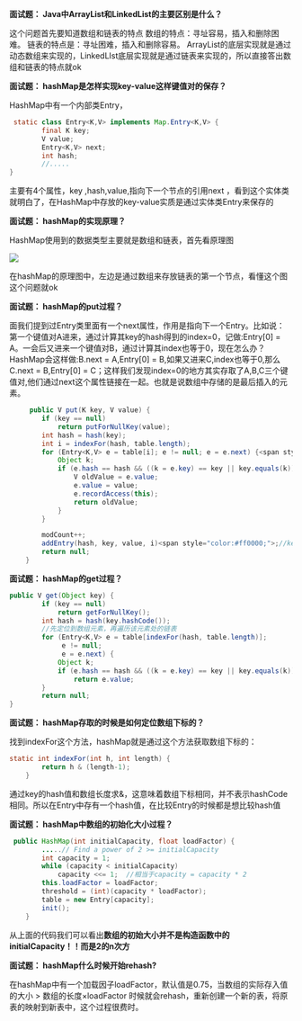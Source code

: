 
**面试题： Java中ArrayList和LinkedList的主要区别是什么？**

这个问题首先要知道数组和链表的特点
数组的特点：寻址容易，插入和删除困难。
链表的特点是：寻址困难，插入和删除容易。
ArrayList的底层实现就是通过动态数组来实现的，LinkedLIst底层实现就是通过链表来实现的，所以直接答出数组和链表的特点就ok

**面试题： hashMap是怎样实现key-value这样键值对的保存？**

HashMap中有一个内部类Entry，

```java
 static class Entry<K,V> implements Map.Entry<K,V> {
        final K key;
        V value;
        Entry<K,V> next;
        int hash;
        //.....
}
```

主要有4个属性，key ,hash,value,指向下一个节点的引用next ，看到这个实体类就明白了，在HashMap中存放的key-value实质是通过实体类Entry来保存的

**面试题： hashMap的实现原理？**

HashMap使用到的数据类型主要就是数组和链表，首先看原理图

![](http://img.blog.csdn.net/20140214101204468?watermark/2/text/aHR0cDovL2Jsb2cuY3Nkbi5uZXQvYXNkZXdxMzgwMzAzMzE4/font/5a6L5L2T/fontsize/400/fill/I0JBQkFCMA==/dissolve/70/gravity/Center)

在hashMap的原理图中，左边是通过数组来存放链表的第一个节点，看懂这个图这个问题就ok

**面试题： hashMap的put过程？**

面我们提到过Entry类里面有一个next属性，作用是指向下一个Entry。比如说： 第一个键值对A进来，通过计算其key的hash得到的index=0，记做:Entry[0] = A。一会后又进来一个键值对B，通过计算其index也等于0，现在怎么办？HashMap会这样做:B.next = A,Entry[0] = B,如果又进来C,index也等于0,那么C.next = B,Entry[0] = C；这样我们发现index=0的地方其实存取了A,B,C三个键值对,他们通过next这个属性链接在一起。也就是说数组中存储的是最后插入的元素。

```java
     public V put(K key, V value) {
        if (key == null)
            return putForNullKey(value);
        int hash = hash(key);
        int i = indexFor(hash, table.length);
        for (Entry<K,V> e = table[i]; e != null; e = e.next) {<span style="color:#ff0000;">//循环判断插入的key是否已经存在，若存在就更新key对应的value</span>
            Object k;
            if (e.hash == hash && ((k = e.key) == key || key.equals(k))) {
                V oldValue = e.value;
                e.value = value;
                e.recordAccess(this);
                return oldValue;
            }
        }

        modCount++;
        addEntry(hash, key, value, i)<span style="color:#ff0000;">;//key不存在，那么插入新的key-value</span>
        return null;
    }
```

**面试题： hashMap的get过程？**

```java
public V get(Object key) {
        if (key == null)
            return getForNullKey();
        int hash = hash(key.hashCode());
        //先定位到数组元素，再遍历该元素处的链表
        for (Entry<K,V> e = table[indexFor(hash, table.length)];
             e != null;
             e = e.next) {
            Object k;
            if (e.hash == hash && ((k = e.key) == key || key.equals(k)))
                return e.value;
        }
        return null;
}
```

**面试题： hashMap存取的时候是如何定位数组下标的？**

找到indexFor这个方法，hashMap就是通过这个方法获取数组下标的：

```java
static int indexFor(int h, int length) {
        return h & (length-1);
    }
```

通过key的hash值和数组长度求&，这意味着数组下标相同，并不表示hashCode相同。所以在Entry中存有一个hash值，在比较Entry的时候都是想比较hash值

**面试题： hashMap中数组的初始化大小过程？**

```java
 public HashMap(int initialCapacity, float loadFactor) {
        .....// Find a power of 2 >= initialCapacity
        int capacity = 1;
        while (capacity < initialCapacity)
            capacity <<= 1;  //相当于capacity = capacity * 2
        this.loadFactor = loadFactor;
        threshold = (int)(capacity * loadFactor);
        table = new Entry[capacity];
        init();
    }
```

从上面的代码我们可以看出**数组的初始大小并不是构造函数中的initialCapacity！！而是2的n次方**

**面试题： hashMap什么时候开始rehash?**

在hashMap中有一个加载因子loadFactor，默认值是0.75，当数组的实际存入值的大小 > 数组的长度×loadFactor 时候就会rehash，重新创建一个新的表，将原表的映射到新表中，这个过程很费时。



